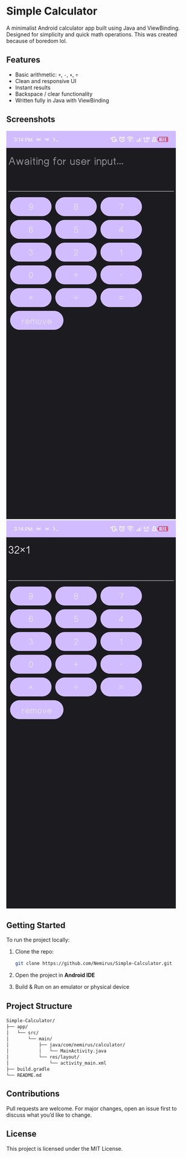 # Simple Calculator
A minimalist Android calculator app built using Java and ViewBinding. Designed for simplicity and quick math operations.
This was created because of boredom lol.
## Features

- Basic arithmetic: `+`, `-`, `×`, `÷`
- Clean and responsive UI
- Instant results
- Backspace / clear functionality
- Written fully in Java with ViewBinding

## Screenshots

![ss1](ss1.jpg)
![ss2](ss2.jpg)

## Getting Started

To run the project locally:

1. Clone the repo:

   ```bash
   git clone https://github.com/Nemirus/Simple-Calculator.git
   ```

2. Open the project in **Android IDE**
3. Build & Run on an emulator or physical device

## Project Structure

```
Simple-Calculator/
├── app/
│   └── src/
│       └── main/
│           ├── java/com/nemirus/calculator/
│           │   └── MainActivity.java
│           └── res/layout/
│               └── activity_main.xml
├── build.gradle
└── README.md
```

## Contributions

Pull requests are welcome. For major changes, open an issue first to discuss what you’d like to change.

## License

This project is licensed under the MIT License.
